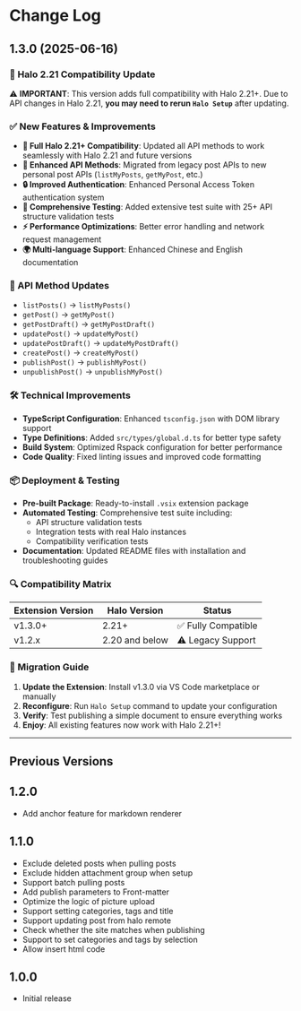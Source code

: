 # Change Log

## 1.3.0 (2025-06-16)

### 🎉 Halo 2.21 Compatibility Update

⚠️ **IMPORTANT**: This version adds full compatibility with Halo 2.21+. Due to API changes in Halo 2.21, **you may need to rerun `Halo Setup`** after updating.

### ✅ New Features & Improvements

- **🔧 Full Halo 2.21+ Compatibility**: Updated all API methods to work seamlessly with Halo 2.21 and future versions
- **📝 Enhanced API Methods**: Migrated from legacy post APIs to new personal post APIs (`listMyPosts`, `getMyPost`, etc.)
- **🔒 Improved Authentication**: Enhanced Personal Access Token authentication system
- **🧪 Comprehensive Testing**: Added extensive test suite with 25+ API structure validation tests
- **⚡ Performance Optimizations**: Better error handling and network request management
- **🌍 Multi-language Support**: Enhanced Chinese and English documentation

### 🔄 API Method Updates

- `listPosts()` → `listMyPosts()`
- `getPost()` → `getMyPost()`
- `getPostDraft()` → `getMyPostDraft()`
- `updatePost()` → `updateMyPost()`
- `updatePostDraft()` → `updateMyPostDraft()`
- `createPost()` → `createMyPost()`
- `publishPost()` → `publishMyPost()`
- `unpublishPost()` → `unpublishMyPost()`

### 🛠️ Technical Improvements

- **TypeScript Configuration**: Enhanced `tsconfig.json` with DOM library support
- **Type Definitions**: Added `src/types/global.d.ts` for better type safety
- **Build System**: Optimized Rspack configuration for better performance
- **Code Quality**: Fixed linting issues and improved code formatting

### 📦 Deployment & Testing

- **Pre-built Package**: Ready-to-install `.vsix` extension package
- **Automated Testing**: Comprehensive test suite including:
  - API structure validation tests
  - Integration tests with real Halo instances
  - Compatibility verification tests
- **Documentation**: Updated README files with installation and troubleshooting guides

### 🔍 Compatibility Matrix

| Extension Version | Halo Version | Status |
|------------------|--------------|---------|
| v1.3.0+ | 2.21+ | ✅ Fully Compatible |
| v1.2.x | 2.20 and below | ⚠️ Legacy Support |

### 🚀 Migration Guide

1. **Update the Extension**: Install v1.3.0 via VS Code marketplace or manually
2. **Reconfigure**: Run `Halo Setup` command to update your configuration
3. **Verify**: Test publishing a simple document to ensure everything works
4. **Enjoy**: All existing features now work with Halo 2.21+!

---

## Previous Versions

## 1.2.0

- Add anchor feature for markdown renderer

## 1.1.0

- Exclude deleted posts when pulling posts
- Exclude hidden attachment group when setup
- Support batch pulling posts
- Add publish parameters to Front-matter
- Optimize the logic of picture upload
- Support setting categories, tags and title
- Support updating post from halo remote
- Check whether the site matches when publishing
- Support to set categories and tags by selection
- Allow insert html code

## 1.0.0

- Initial release
